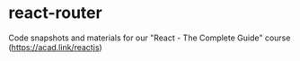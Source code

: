 # react-router
Code snapshots and materials for our "React - The Complete Guide" course (https://acad.link/reactjs)
